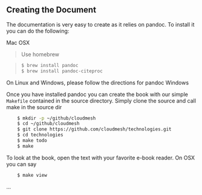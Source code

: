 ## Creating the Document


The documentation is very easy to create as it relies on pandoc. To
install it you can do the following:

Mac OSX

> Use homebrew

> ```bash
> $ brew install pandoc
> $ brew install pandoc-citeproc
> ```

On Linux and Windows, please follow the directions for pandoc
Windows

Once you have installed pandoc you can create the book with our simple
`Makefile` contained in the source directory. Simply clone the source
and call make in the source dir

```bash
    $ mkdir -p ~/github/cloudmesh
    $ cd ~/github/cloudmesh
    $ git clone https://github.com/cloudmesh/technologies.git
    $ cd technologies
    $ make todo
    $ make
```

To look at the book, open the text with your favorite e-book
reader. On OSX you can say

```bash
    $ make view
```


...


